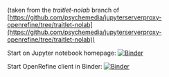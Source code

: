 (taken from the *traitlet-nolab* branch of [https://github.com/psychemedia/jupyterserverproxy-openrefine/tree/traitlet-nolab](https://github.com/psychemedia/jupyterserverproxy-openrefine/tree/traitlet-nolab))

Start on Jupyter notebook homepage: [![Binder](https://mybinder.org/badge_logo.svg)](https://mybinder.org/v2/gh/SmithsonianWorkshops/2019-06-12-Yale/binder)

Start OpenRefine client in Binder: [![Binder](https://mybinder.org/badge_logo.svg)](https://mybinder.org/v2/gh/SmithsonianWorkshops/2019-06-12-Yale/binder?urlpath=openrefine)